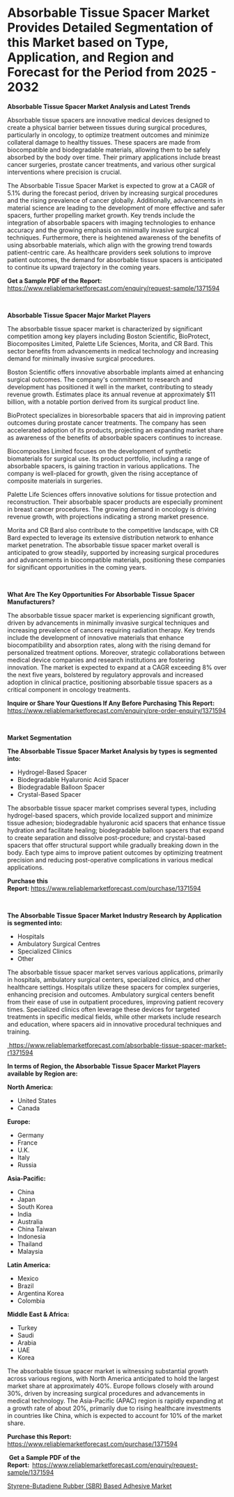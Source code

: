 <p><h1>Absorbable Tissue Spacer Market Provides Detailed Segmentation of this Market based on Type, Application, and Region and Forecast for the Period from 2025 - 2032</h1></p><p><strong>Absorbable Tissue Spacer Market Analysis and Latest Trends</strong></p>
<p><p>Absorbable tissue spacers are innovative medical devices designed to create a physical barrier between tissues during surgical procedures, particularly in oncology, to optimize treatment outcomes and minimize collateral damage to healthy tissues. These spacers are made from biocompatible and biodegradable materials, allowing them to be safely absorbed by the body over time. Their primary applications include breast cancer surgeries, prostate cancer treatments, and various other surgical interventions where precision is crucial.</p><p>The Absorbable Tissue Spacer Market is expected to grow at a CAGR of 5.1% during the forecast period, driven by increasing surgical procedures and the rising prevalence of cancer globally. Additionally, advancements in material science are leading to the development of more effective and safer spacers, further propelling market growth. Key trends include the integration of absorbable spacers with imaging technologies to enhance accuracy and the growing emphasis on minimally invasive surgical techniques. Furthermore, there is heightened awareness of the benefits of using absorbable materials, which align with the growing trend towards patient-centric care. As healthcare providers seek solutions to improve patient outcomes, the demand for absorbable tissue spacers is anticipated to continue its upward trajectory in the coming years.</p></p>
<p><strong>Get a Sample PDF of the Report:&nbsp;</strong> <a href="https://www.reliablemarketforecast.com/enquiry/request-sample/1371594?utm_campaign=2730&utm_medium=2&utm_source=Github&utm_content=ia&utm_term=22032025&utm_id=absorbable-tissue-spacer">https://www.reliablemarketforecast.com/enquiry/request-sample/1371594</a></p>
<p>&nbsp;</p>
<p><strong>Absorbable Tissue Spacer Major Market Players</strong></p>
<p><p>The absorbable tissue spacer market is characterized by significant competition among key players including Boston Scientific, BioProtect, Biocomposites Limited, Palette Life Sciences, Morita, and CR Bard. This sector benefits from advancements in medical technology and increasing demand for minimally invasive surgical procedures.</p><p>Boston Scientific offers innovative absorbable implants aimed at enhancing surgical outcomes. The company's commitment to research and development has positioned it well in the market, contributing to steady revenue growth. Estimates place its annual revenue at approximately $11 billion, with a notable portion derived from its surgical product line.</p><p>BioProtect specializes in bioresorbable spacers that aid in improving patient outcomes during prostate cancer treatments. The company has seen accelerated adoption of its products, projecting an expanding market share as awareness of the benefits of absorbable spacers continues to increase.</p><p>Biocomposites Limited focuses on the development of synthetic biomaterials for surgical use. Its product portfolio, including a range of absorbable spacers, is gaining traction in various applications. The company is well-placed for growth, given the rising acceptance of composite materials in surgeries.</p><p>Palette Life Sciences offers innovative solutions for tissue protection and reconstruction. Their absorbable spacer products are especially prominent in breast cancer procedures. The growing demand in oncology is driving revenue growth, with projections indicating a strong market presence.</p><p>Morita and CR Bard also contribute to the competitive landscape, with CR Bard expected to leverage its extensive distribution network to enhance market penetration. The absorbable tissue spacer market overall is anticipated to grow steadily, supported by increasing surgical procedures and advancements in biocompatible materials, positioning these companies for significant opportunities in the coming years.</p></p>
<p>&nbsp;</p>
<p><strong>What Are The Key Opportunities For Absorbable Tissue Spacer Manufacturers?</strong></p>
<p><p>The absorbable tissue spacer market is experiencing significant growth, driven by advancements in minimally invasive surgical techniques and increasing prevalence of cancers requiring radiation therapy. Key trends include the development of innovative materials that enhance biocompatibility and absorption rates, along with the rising demand for personalized treatment options. Moreover, strategic collaborations between medical device companies and research institutions are fostering innovation. The market is expected to expand at a CAGR exceeding 8% over the next five years, bolstered by regulatory approvals and increased adoption in clinical practice, positioning absorbable tissue spacers as a critical component in oncology treatments.</p></p>
<p><strong>Inquire or Share Your Questions If Any Before Purchasing This Report:</strong> <a href="https://www.reliablemarketforecast.com/enquiry/pre-order-enquiry/1371594?utm_campaign=2730&utm_medium=2&utm_source=Github&utm_content=ia&utm_term=22032025&utm_id=absorbable-tissue-spacer">https://www.reliablemarketforecast.com/enquiry/pre-order-enquiry/1371594</a></p>
<p>&nbsp;</p>
<p><strong>Market Segmentation</strong></p>
<p><strong>The Absorbable Tissue Spacer Market Analysis by types is segmented into:</strong></p>
<p><ul><li>Hydrogel-Based Spacer</li><li>Biodegradable Hyaluronic Acid Spacer</li><li>Biodegradable Balloon Spacer</li><li>Crystal-Based Spacer</li></ul></p>
<p><p>The absorbable tissue spacer market comprises several types, including hydrogel-based spacers, which provide localized support and minimize tissue adhesion; biodegradable hyaluronic acid spacers that enhance tissue hydration and facilitate healing; biodegradable balloon spacers that expand to create separation and dissolve post-procedure; and crystal-based spacers that offer structural support while gradually breaking down in the body. Each type aims to improve patient outcomes by optimizing treatment precision and reducing post-operative complications in various medical applications.</p></p>
<p><strong>Purchase this Report:&nbsp;</strong><a href="https://www.reliablemarketforecast.com/purchase/1371594?utm_campaign=2730&utm_medium=2&utm_source=Github&utm_content=ia&utm_term=22032025&utm_id=absorbable-tissue-spacer">https://www.reliablemarketforecast.com/purchase/1371594</a></p>
<p>&nbsp;</p>
<p><strong>The Absorbable Tissue Spacer Market Industry Research by Application is segmented into:</strong></p>
<p><ul><li>Hospitals</li><li>Ambulatory Surgical Centres</li><li>Specialized Clinics</li><li>Other</li></ul></p>
<p><p>The absorbable tissue spacer market serves various applications, primarily in hospitals, ambulatory surgical centers, specialized clinics, and other healthcare settings. Hospitals utilize these spacers for complex surgeries, enhancing precision and outcomes. Ambulatory surgical centers benefit from their ease of use in outpatient procedures, improving patient recovery times. Specialized clinics often leverage these devices for targeted treatments in specific medical fields, while other markets include research and education, where spacers aid in innovative procedural techniques and training.</p></p>
<p><a href="https://www.reliablemarketforecast.com/absorbable-tissue-spacer-market-r1371594?utm_campaign=2730&utm_medium=2&utm_source=Github&utm_content=ia&utm_term=22032025&utm_id=absorbable-tissue-spacer">&nbsp;https://www.reliablemarketforecast.com/absorbable-tissue-spacer-market-r1371594</a></p>
<p><strong>In terms of Region, the Absorbable Tissue Spacer Market Players available by Region are:</strong></p>
<p>
    <p> <strong> North America: </strong>
        <ul>
            <li>United States</li>
            <li>Canada</li>
        </ul>
        </p> 
    <p> <strong> Europe: </strong>
        <ul>
            <li>Germany</li>
            <li>France</li>
            <li>U.K.</li>
            <li>Italy</li>
            <li>Russia</li>
        </ul>
        </p> 
    <p> <strong> Asia-Pacific: </strong>
        <ul>
            <li>China</li>
            <li>Japan</li>
            <li>South Korea</li>
            <li>India</li>
            <li>Australia</li>
            <li>China Taiwan</li>
            <li>Indonesia</li>
            <li>Thailand</li>
            <li>Malaysia</li>
        </ul>
        </p> 
    <p> <strong> Latin America: </strong>
        <ul>
            <li>Mexico</li>
            <li>Brazil</li>
            <li>Argentina Korea</li>
            <li>Colombia</li>
        </ul>
        </p> 
    <p> <strong> Middle East & Africa: </strong>
        <ul>
            <li>Turkey</li>
            <li>Saudi</li>
            <li>Arabia</li>
            <li>UAE</li>
            <li>Korea</li>
        </ul>
    </p>
    </p>
<p><p>The absorbable tissue spacer market is witnessing substantial growth across various regions, with North America anticipated to hold the largest market share at approximately 40%. Europe follows closely with around 30%, driven by increasing surgical procedures and advancements in medical technology. The Asia-Pacific (APAC) region is rapidly expanding at a growth rate of about 20%, primarily due to rising healthcare investments in countries like China, which is expected to account for 10% of the market share.</p></p>
<p><strong>Purchase this Report: </strong><a href="https://www.reliablemarketforecast.com/purchase/1371594?utm_campaign=2730&utm_medium=2&utm_source=Github&utm_content=ia&utm_term=22032025&utm_id=absorbable-tissue-spacer">https://www.reliablemarketforecast.com/purchase/1371594</a></p>
<p>&nbsp;<strong>Get a Sample PDF of the Report:&nbsp;&nbsp;</strong><a href="https://www.reliablemarketforecast.com/enquiry/request-sample/1371594?utm_campaign=2730&utm_medium=2&utm_source=Github&utm_content=ia&utm_term=22032025&utm_id=absorbable-tissue-spacer">https://www.reliablemarketforecast.com/enquiry/request-sample/1371594</a></p>
<p><strong></strong></p>
<p><p><a href="https://github.com/benhaeneye/Market-Research-Report-List-1/blob/main/styrene-butadiene-rubber-sbr-based-adhesive-market.md?utm_campaign=2730&utm_medium=2&utm_source=Github&utm_content=ia&utm_term=22032025&utm_id=absorbable-tissue-spacer">Styrene-Butadiene Rubber (SBR) Based Adhesive Market</a></p></p>